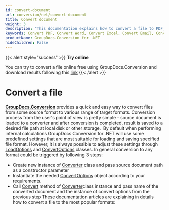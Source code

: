 ```yaml
---
id: convert-document
url: conversion/net/convert-document
title: Convert document
weight: 3
description: "This documentation explains how to convert a file to PDF, Word, Excel, PowerPoint, Email, JPG, PNG, TIFF and many other formats with just couple of lines of С# (CSharp) code."
keywords: Convert PDF, Convert Word, Convert Excel, Convert Email, Convert Presentation, Convert a File C#, Convert document C#
productName: GroupDocs.Conversion for .NET
hideChildren: False
---
```

{{< alert style="success" >}}
**Try online**  
  
You can try to convert a file online free using GroupDocs.Conversion and download results following this [link](https://products.groupdocs.app/conversion/total)
{{< /alert >}}

# Convert a file
**[GroupDocs.Conversion](https://products.groupdocs.com/conversion/net)** provides a quick and easy way to convert files from some source format to various range of target formats. Conversion process from the user's point of view is pretty simple - source document is loaded to a converter and after conversion is completed, result is saved to a desired file path at local disk or other storage. 
By default when performing internal calculations GroupDocs.Conversion for .NET will use some predefined settings that are most suitable for loading and saving specified file format. However, it is always possible to adjust these settings through [LoadOptions](https://apireference.groupdocs.com/conversion/net/groupdocs.conversion.options.load) and [ConvertOptions](https://apireference.groupdocs.com/conversion/net/groupdocs.conversion.options.convert) classes. In general conversion to any format could be triggered by following 3 steps:
*   Create new instance of [Converter](https://apireference.groupdocs.com/net/conversion/groupdocs.conversion/converter) class and pass source document path as a constructor parameter
*   Instantiate the needed [ConvertOptions](https://apireference.groupdocs.com/net/conversion/groupdocs.conversion.options.convert/convertoptions) object according to your requirements.
*   Call [Convert](https://apireference.groupdocs.com/net/conversion/groupdocs.conversion/converter/methods/convert/2) method of [Converter](https://apireference.groupdocs.com/net/conversion/groupdocs.conversion/converter)class instance and pass name of the converted document and the instance of convert options from the previous step
These documentation articles are explaining in details how to convert a file to the most popular formats:
